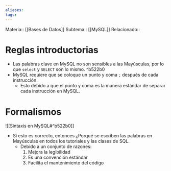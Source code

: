 ```yaml
---
aliases: 
tags:
---
```

Materia:: [[Bases de Datos]]
Subtema:: [[MySQL]]
Relacionado:: 

# Reglas introductorias 

- Las palabras clave en MySQL no son sensibles a las Mayúsculas, por lo que `select` y `SELECT` son lo mismo.  ^b522b0
- MySQL requiere que se coloque un punto y coma `;` después de cada instrucción. 
	- Esto debido a que el punto y coma es la manera estándar de separar cada instrucción en MySQL. 

# Formalismos 
![[Sintaxis en MySQL#^b522b0]]
- Si esto es correcto, entonces ¿Porqué se escriben las palabras en Mayúsculas en todos los tutoriales y las clases de SQL. 
	- Debido a un conjunto de razones: 
		1. Mejora la legibilidad
		2. Es una convención estándar
		3. Facilita el mantenimiento del código 












